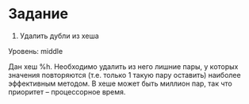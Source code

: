 # Задание

1. Удалить дубли из хеша

Уровень: middle

Дан хеш %h. Необходимо удалить из него лишние пары, у которых значения повторяются (т.е. только 1 такую пару оставить) наиболее эффективным методом. В хеше может быть миллион пар, так что приоритет – процессорное время.
